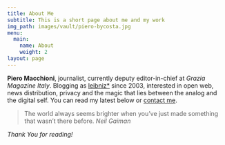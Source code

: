 ```yaml
---
title: About Me
subtitle: This is a short page about me and my work
img_path: images/vault/piero-bycosta.jpg
menu:
  main:
    name: About
    weight: 2
layout: page
---
```


__Piero Macchioni__, journalist, currently deputy editor-in-chief at _Grazia Magazine Italy_. Blogging as [leibniz*](https://leibniz.me) since 2003, interested in open web, news distribution, privacy and the magic that lies between the analog and the digital self. You can read my latest below or [contact me](https://macchioni.cc/contact/).


>The world always seems brighter when you’ve just made something that wasn’t there before. <cite>Neil Gaiman</cite>


*Thank You for reading!*
